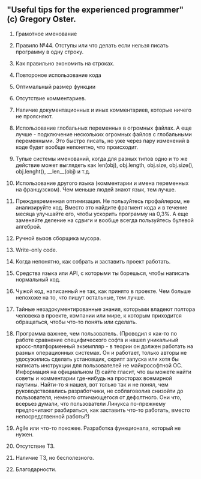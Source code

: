 ## "Useful tips for the experienced programmer" (с) Gregory Oster.

1. Грамотное именование

1. Правило №44. Отступы или что делать если нельзя писать программу в одну строку. 

1. Как правильно экономить на строках.

1. Повтороное использование кода

1. Оптимальный размер функции

1. Отсутствие комментариев.

1. Наличие документационных и иных комментариев, которые ничего не проясняют.

1. Использование глобальных переменных в огромных файлах. А еще лучше - подключение нескольких огромных файлов с глобальными переменными. Это быстро писать, но уже через пару изменений в коде будет вообще непонятно, что происходит.

1. Тупые системы именований, когда для разных типов одно и то же действие может выглядеть как len(obj), obj.length, obj.size, obj.size(), obj.lenght(), \_\_len\_\_(obj) и т.д.

1. Использование другого языка (комментарии и имена переменных на французском). Чем меньше людей знают язык, тем лучше.

1. Преждевременная оптимизация. Не пользуйтесь профайлером, не анализируйте код. Вместо это найдите фрагмент кода и в течение месяца улучшайте его, чтобы ускорить программу на 0,3%. А еще заменяйте деление на сдвиги и вообще всегда пользуйтесь булевой алгеброй.

1. Ручной вызов сборщика мусора.

1. Write-only code.

1. Когда непонятно, как собрать и заставить проект работать.

1. Средства языка или API, с которыми ты борешься, чтобы написать нормальный код.

1. Чужой код, написанный не так, как принято в проекте. Чем больше непохоже на то, что пишут остальные, тем лучше.

1. Тайные незадокументированные знания, которыми владеют полтора человека в проекте, компании или мире, к которым приходится обращаться, чтобы что-то понять или сделать.

1. Программа важнее, чем пользователь. (Проводил я как-то по работе сравнение специфического софта и нашел уникальный кросс-платформенный экземпляр - в теории он должен работать на разных операционных системах. Он и работает, только авторы не удосужились сделать установщик, скрипт запуска или хотя бы написать инструкции для пользователей не майкрософтной ОС. Информация на официальном (!) сайте гласит, что вы можете найти советы и комментарии где-нибудь на просторах всемирной паутины. Найти-то я нашел, вот только так и не понял, чем руководствовались разработчики, не соблаговолив снизойти до пользователя, немного отличающегося от дефолтного. Они что, всерьез думали, что пользователи Линукса по-прежнему предпочитают разбираться, как заставить что-то работать, вместо непосредственной работы?)

1. Agile или что-то похожее. Разработка функционала, который не нужен.

1. Отсутствие ТЗ.

1. Наличие ТЗ, но бесполезного.

1. Благодарности.
